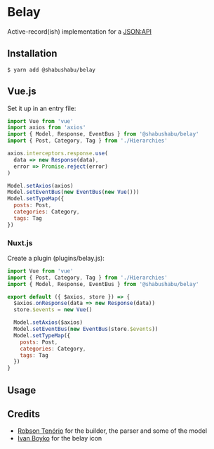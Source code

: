 <p align="center">
    <img alt="" src="https://github.com/boris-glumpler/Belay/blob/develop/belay.png"/>
</p>

# Belay

Active-record(ish) implementation for a [JSON:API](https://jsonapi.org/)

## Installation

```
$ yarn add @shabushabu/belay
```

## Vue.js

Set it up in an entry file:

```js
import Vue from 'vue'
import axios from 'axios'
import { Model, Response, EventBus } from '@shabushabu/belay'
import { Post, Category, Tag } from './Hierarchies'

axios.interceptors.response.use(
  data => new Response(data),
  error => Promise.reject(error)
)

Model.setAxios(axios)
Model.setEventBus(new EventBus(new Vue()))
Model.setTypeMap({ 
  posts: Post, 
  categories: Category, 
  tags: Tag 
})
```

### Nuxt.js

Create a plugin (plugins/belay.js):

```js
import Vue from 'vue'
import { Post, Category, Tag } from './Hierarchies'
import { Model, Response, EventBus } from '@shabushabu/belay'

export default ({ $axios, store }) => {
  $axios.onResponse(data => new Response(data))
  store.$events = new Vue()

  Model.setAxios($axios)
  Model.setEventBus(new EventBus(store.$events))
  Model.setTypeMap({ 
    posts: Post, 
    categories: Category, 
    tags: Tag 
  })
}
```

## Usage


## Credits

- [Robson Tenório](https://github.com/robsontenorio/vue-api-query) for the builder, the parser and some of the model
- [Ivan Boyko](https://www.iconfinder.com/visualpharm) for the belay icon